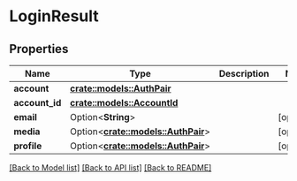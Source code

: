 # LoginResult

## Properties

Name | Type | Description | Notes
------------ | ------------- | ------------- | -------------
**account** | [**crate::models::AuthPair**](AuthPair.md) |  | 
**account_id** | [**crate::models::AccountId**](AccountId.md) |  | 
**email** | Option<**String**> |  | [optional]
**media** | Option<[**crate::models::AuthPair**](AuthPair.md)> |  | [optional]
**profile** | Option<[**crate::models::AuthPair**](AuthPair.md)> |  | [optional]

[[Back to Model list]](../README.md#documentation-for-models) [[Back to API list]](../README.md#documentation-for-api-endpoints) [[Back to README]](../README.md)


